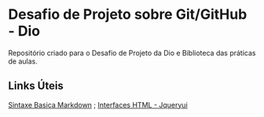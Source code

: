 # Desafio de Projeto sobre Git/GitHub - Dio
Repositório criado para o Desafio de Projeto da Dio e Biblioteca das práticas de aulas.

## Links Úteis
[Sintaxe Basica Markdown](https://www.markdownguide.org/basic-syntax/) ; 
[Interfaces HTML - Jqueryui](https://jqueryui.com/)
